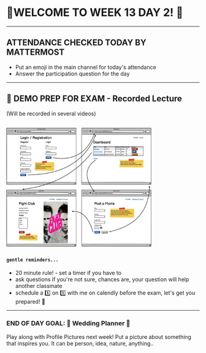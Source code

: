 # :tada:WELCOME TO WEEK 13 DAY 2! :tada:

---

## ATTENDANCE CHECKED TODAY BY MATTERMOST

- Put an emoji in the main channel for today's attendance
- Answer the participation question for the day

---

## :school_satchel: DEMO PREP FOR EXAM - Recorded Lecture

(Will be recorded in several videos)

## <img src="favorite-movies.png" alt="favmovies" width="75%">

#### `gentle reminders...`

- 20 minute rule! - set a timer if you have to
- ask questions if you're not sure, chances are, your question will help another classmate
- schedule a :one: on :one: with me on calendly before the exam, let's get you prepared! :muscle:

---

### END OF DAY GOAL: :sparkler: Wedding Planner :sparkler:

Play along with Profile Pictures next week! Put a picture about something that inspires you. It can be person, idea, nature, anything..
